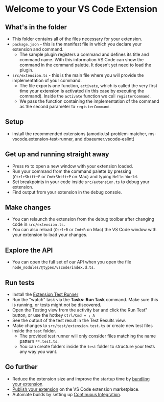 # Welcome to your VS Code Extension

## What's in the folder

* This folder contains all of the files necessary for your extension.
* `package.json` - this is the manifest file in which you declare your extension and command.
    * The sample plugin registers a command and defines its title and command name. With this information VS Code can
      show the command in the command palette. It doesn’t yet need to load the plugin.
* `src/extension.ts` - this is the main file where you will provide the implementation of your command.
    * The file exports one function, `activate`, which is called the very first time your extension is activated (in
      this case by executing the command). Inside the `activate` function we call `registerCommand`.
    * We pass the function containing the implementation of the command as the second parameter to `registerCommand`.

## Setup

* install the recommended extensions (amodio.tsl-problem-matcher, ms-vscode.extension-test-runner, and
  dbaeumer.vscode-eslint)

## Get up and running straight away

* Press `F5` to open a new window with your extension loaded.
* Run your command from the command palette by pressing (`Ctrl+Shift+P` or `Cmd+Shift+P` on Mac) and
  typing `Hello World`.
* Set breakpoints in your code inside `src/extension.ts` to debug your extension.
* Find output from your extension in the debug console.

## Make changes

* You can relaunch the extension from the debug toolbar after changing code in `src/extension.ts`.
* You can also reload (`Ctrl+R` or `Cmd+R` on Mac) the VS Code window with your extension to load your changes.

## Explore the API

* You can open the full set of our API when you open the file `node_modules/@types/vscode/index.d.ts`.

## Run tests

* Install
  the [Extension Test Runner](https://marketplace.visualstudio.com/items?itemName=ms-vscode.extension-test-runner)
* Run the "watch" task via the **Tasks: Run Task** command. Make sure this is running, or tests might not be discovered.
* Open the Testing view from the activity bar and click the Run Test" button, or use the hotkey `Ctrl/Cmd + ; A`
* See the output of the test result in the Test Results view.
* Make changes to `src/test/extension.test.ts` or create new test files inside the `test` folder.
    * The provided test runner will only consider files matching the name pattern `**.test.ts`.
    * You can create folders inside the `test` folder to structure your tests any way you want.

## Go further

* Reduce the extension size and improve the startup time
  by [bundling your extension](https://code.visualstudio.com/api/working-with-extensions/bundling-extension).
* [Publish your extension](https://code.visualstudio.com/api/working-with-extensions/publishing-extension) on the VS
  Code extension marketplace.
* Automate builds by setting
  up [Continuous Integration](https://code.visualstudio.com/api/working-with-extensions/continuous-integration).
